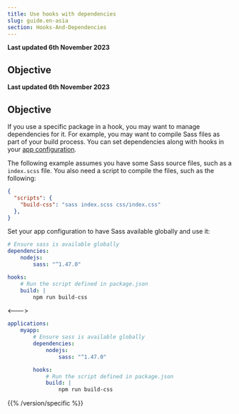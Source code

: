 ```yaml
---
title: Use hooks with dependencies
slug: guide.en-asia
section: Hooks-And-Dependencies
---
```


**Last updated 6th November 2023**



## Objective  

**Last updated 6th November 2023**



## Objective  

If you use a specific package in a hook, you may want to manage dependencies for it.
For example, you may want to compile Sass files as part of your build process.
You can set dependencies along with hooks in your [app configuration](../app-reference.md#dependencies).

The following example assumes you have some Sass source files, such as a `index.scss` file.
You also need a script to compile the files, such as the following:

```json {location="package.json"}
{
  "scripts": {
    "build-css": "sass index.scss css/index.css"
  },
}
```

Set your app configuration to have Sass available globally and use it:


```yaml {configFile="app"}
# Ensure sass is available globally
dependencies:
    nodejs:
        sass: "^1.47.0"

hooks:
    # Run the script defined in package.json
    build: |
        npm run build-css
```
<--->
```yaml {configFile="app"}
applications:
    myapp:
        # Ensure sass is available globally
        dependencies:
            nodejs:
                sass: "^1.47.0"

        hooks:
            # Run the script defined in package.json
            build: |
                npm run build-css
```
{{% /version/specific %}}
